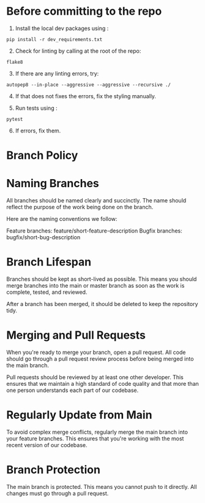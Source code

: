 Before committing to the repo
========================

1. Install the local dev packages using :

```pip install -r dev_requirements.txt```

2. Check for linting by calling at the root of the repo: 

```flake8```

3. If there are any linting errors, try: 

```autopep8 --in-place --aggressive --aggressive --recursive ./```

4. If that does not fixes the errors, fix the styling manually. 

5. Run tests using :

```pytest```

6. If errors, fix them. 

Branch Policy
========================

Naming Branches
========================

All branches should be named clearly and succinctly. The name should reflect the purpose of the work being done on the branch.

Here are the naming conventions we follow:

Feature branches: feature/short-feature-description
Bugfix branches: bugfix/short-bug-description

Branch Lifespan
========================

Branches should be kept as short-lived as possible. This means you should merge branches into the main or master branch as soon as the work is complete, tested, and reviewed.

After a branch has been merged, it should be deleted to keep the repository tidy.

Merging and Pull Requests
========================

When you're ready to merge your branch, open a pull request. All code should go through a pull request review process before being merged into the main branch.

Pull requests should be reviewed by at least one other developer. This ensures that we maintain a high standard of code quality and that more than one person understands each part of our codebase.

Regularly Update from Main
========================

To avoid complex merge conflicts, regularly merge the main branch into your feature branches. This ensures that you're working with the most recent version of our codebase.

Branch Protection
========================

The main branch is protected. This means you cannot push to it directly. All changes must go through a pull request.
